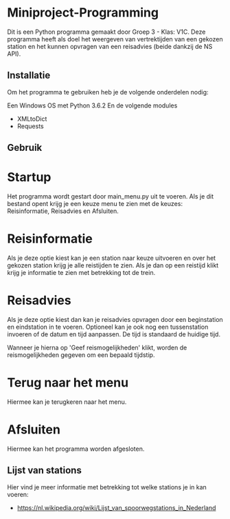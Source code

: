 # Miniproject-Programming
Dit is een Python programma gemaakt door Groep 3 - Klas: V1C. Deze programma heeft als doel het weergeven van
vertrektijden van een gekozen station en het kunnen opvragen van een reisadvies (beide dankzij de NS API).

## Installatie
Om het programma te gebruiken heb je de volgende onderdelen nodig:

Een Windows OS met Python 3.6.2
En de volgende modules
- XMLtoDict
- Requests

## Gebruik

# Startup
Het programma wordt gestart door main_menu.py uit te voeren.
Als je dit bestand opent krijg je een keuze menu te zien met de keuzes: Reisinformatie, Reisadvies en Afsluiten.

# Reisinformatie
Als je deze optie kiest kan je een station naar keuze uitvoeren en over het gekozen station krijg je alle reistijden te zien. Als je dan op een reistijd klikt krijg je informatie te zien met betrekking tot de trein.

# Reisadvies
Als je deze optie kiest dan kan je reisadvies opvragen door een beginstation en eindstation in te voeren. Optioneel kan je ook nog een tussenstation invoeren of de datum en tijd aanpassen. De tijd is standaard de huidige tijd.

Wanneer je hierna op 'Geef reismogelijkheden' klikt, worden de reismogelijkheden gegeven om een bepaald tijdstip.

# Terug naar het menu
Hiermee kan je terugkeren naar het menu.

# Afsluiten
Hiermee kan het programma worden afgesloten.

## Lijst van stations

Hier vind je meer informatie met betrekking tot welke stations je in kan voeren:
- https://nl.wikipedia.org/wiki/Lijst_van_spoorwegstations_in_Nederland